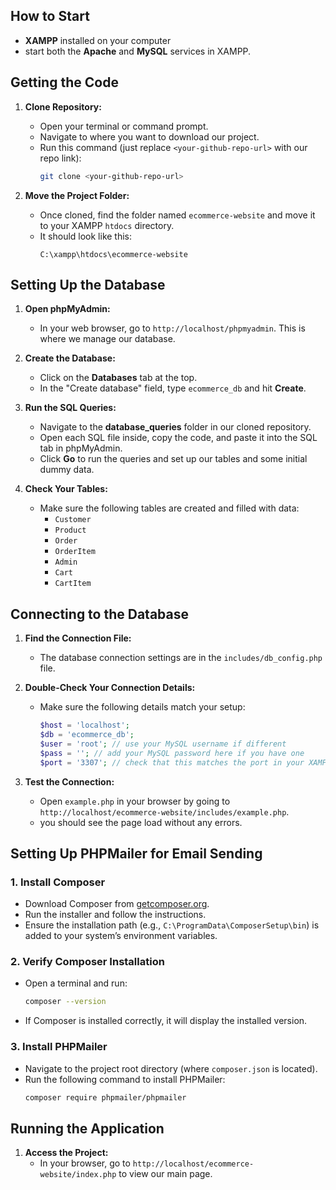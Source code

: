 ## How to Start

- **XAMPP** installed on your computer
- start both the **Apache** and **MySQL** services in XAMPP.

## Getting the Code

1. **Clone Repository:**

   - Open your terminal or command prompt.
   - Navigate to where you want to download our project.
   - Run this command (just replace `<your-github-repo-url>` with our repo link):
     ```bash
     git clone <your-github-repo-url>
     ```

2. **Move the Project Folder:**
   - Once cloned, find the folder named `ecommerce-website` and move it to your XAMPP `htdocs` directory.
   - It should look like this:
     ```
     C:\xampp\htdocs\ecommerce-website
     ```

## Setting Up the Database

1. **Open phpMyAdmin:**

   - In your web browser, go to `http://localhost/phpmyadmin`. This is where we manage our database.

2. **Create the Database:**

   - Click on the **Databases** tab at the top.
   - In the "Create database" field, type `ecommerce_db` and hit **Create**.

3. **Run the SQL Queries:**

   - Navigate to the **database_queries** folder in our cloned repository.
   - Open each SQL file inside, copy the code, and paste it into the SQL tab in phpMyAdmin.
   - Click **Go** to run the queries and set up our tables and some initial dummy data.

4. **Check Your Tables:**
   - Make sure the following tables are created and filled with data:
     - `Customer`
     - `Product`
     - `Order`
     - `OrderItem`
     - `Admin`
     - `Cart`
     - `CartItem`

## Connecting to the Database

1. **Find the Connection File:**

   - The database connection settings are in the `includes/db_config.php` file.

2. **Double-Check Your Connection Details:**

   - Make sure the following details match your setup:
     ```php
     $host = 'localhost';
     $db = 'ecommerce_db';
     $user = 'root'; // use your MySQL username if different
     $pass = ''; // add your MySQL password here if you have one
     $port = '3307'; // check that this matches the port in your XAMPP
     ```

3. **Test the Connection:**
   - Open `example.php` in your browser by going to `http://localhost/ecommerce-website/includes/example.php`.
   - you should see the page load without any errors.

## Setting Up PHPMailer for Email Sending

### 1. Install Composer
- Download Composer from [getcomposer.org](https://getcomposer.org/Composer-Setup.exe).
- Run the installer and follow the instructions.
- Ensure the installation path (e.g., `C:\ProgramData\ComposerSetup\bin`) is added to your system’s environment variables.

### 2. Verify Composer Installation
- Open a terminal and run:
  ```bash
  composer --version
  ```
- If Composer is installed correctly, it will display the installed version.

### 3. Install PHPMailer
- Navigate to the project root directory (where `composer.json` is located).
- Run the following command to install PHPMailer:
  ```bash
  composer require phpmailer/phpmailer
  ```


## Running the Application

1. **Access the Project:**
   - In your browser, go to `http://localhost/ecommerce-website/index.php` to view our main page.
